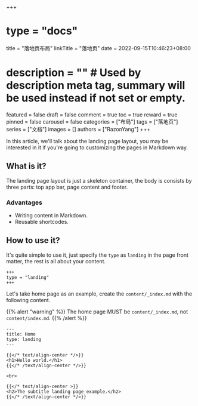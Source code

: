 +++
# type = "docs"
title = "落地页布局"
linkTitle = "落地页"
date = 2022-09-15T10:46:23+08:00
# description = "" # Used by description meta tag, summary will be used instead if not set or empty.
featured = false
draft = false
comment = true
toc = true
reward = true
pinned = false
carousel = false
categories = ["布局"]
tags = ["落地页"]
series = ["文档"]
images = []
authors = ["RazonYang"]
+++

In this article, we'll talk about the landing page layout, you may be interested in it if you're going to customizing the pages in Markdown way.

<!--more-->

## What is it?

The landing page layout is just a skeleton container, the body is consists by three parts: top app bar, page content and footer.

### Advantages

- Writing content in Markdown.
- Reusable shortcodes.

## How to use it?

It's quite simple to use it, just specify the `type` as `landing` in the page front matter, the rest is all about your content.

```
+++
type = "landing"
+++
```

Let's take home page as an example, create the `content/_index.md` with the following content.

{{% alert "warning" %}}
The home page MUST be `content/_index.md`, not `content/index.md`.
{{% /alert %}}

```
---
title: Home
type: landing
---

{{</* text/align-center */>}}
<h1>Hello world.</h1>
{{</* /text/align-center */>}}

<br>

{{</* text/align-center >}}
<h2>The subtitle landing page example.</h2>
{{</* /text/align-center */>}}
```
